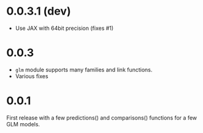 # 0.0.3.1 (dev)

* Use JAX with 64bit precision (fixes #1)

# 0.0.3

* `glm` module supports many families and link functions.
* Various fixes

# 0.0.1

First release with a few predictions() and comparisons() functions for a few GLM models.
